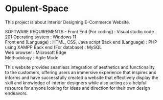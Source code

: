 # Opulent-Space
This project is about Interior Designing E-Commerce Website.

SOFTWARE REQUIREMENTS:-
Front End (For coding)     :       Visual studio code 201
Operating system           :       Windows 11                 
Front end (Language)       :       HTML, CSS, Java script
Back end (Language)        :       PHP using XAMPP
Back end (For database)    :       MySQL                       
Web browser                :       Microsoft Edge   
Methodology                :       Agile Mode

This website provides seamless integration of aesthetics and functionality to the customers, offering users an immersive experience that inspires and informs and have successfully created a website that effectively display the skill and knowledge of interior designers while also acting as a helpful resource for anyone looking for ideas and direction for their own design endeavors.
